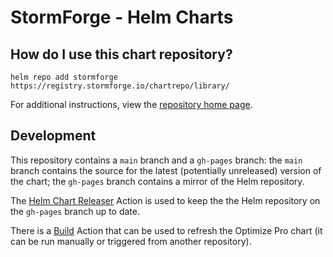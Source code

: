 # StormForge - Helm Charts

## How do I use this chart repository?

```shell
helm repo add stormforge https://registry.stormforge.io/chartrepo/library/
```

For additional instructions, view the [repository home page](https://thestormforge.github.io/helm-charts/).

## Development

This repository contains a `main` branch and a `gh-pages` branch: the `main` branch contains the source for the latest (potentially unreleased) version of the chart; the `gh-pages` branch contains a mirror of the Helm repository.

The [Helm Chart Releaser](https://github.com/marketplace/actions/helm-chart-releaser) Action is used to keep the the Helm repository on the `gh-pages` branch up to date.

There is a [Build](https://github.com/thestormforge/helm-charts/actions/workflows/build.yaml) Action that can be used to refresh the Optimize Pro chart (it can be run manually or triggered from another repository).
